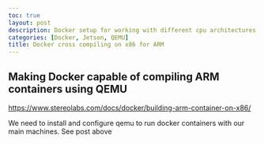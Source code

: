 ```yaml
---
toc: true
layout: post
description: Docker setup for working with different cpu architectures
categories: [Docker, Jetson, QEMU]
title: Docker cross compiling on x86 for ARM
---
```


## Making Docker capable of compiling ARM containers using QEMU
https://www.stereolabs.com/docs/docker/building-arm-container-on-x86/


We need to install and configure qemu to run docker containers with our main machines. See post above 
